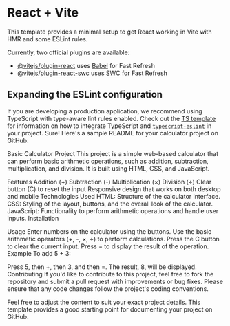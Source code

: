 # React + Vite

This template provides a minimal setup to get React working in Vite with HMR and some ESLint rules.

Currently, two official plugins are available:

- [@vitejs/plugin-react](https://github.com/vitejs/vite-plugin-react/blob/main/packages/plugin-react) uses [Babel](https://babeljs.io/) for Fast Refresh
- [@vitejs/plugin-react-swc](https://github.com/vitejs/vite-plugin-react/blob/main/packages/plugin-react-swc) uses [SWC](https://swc.rs/) for Fast Refresh

## Expanding the ESLint configuration

If you are developing a production application, we recommend using TypeScript with type-aware lint rules enabled. Check out the [TS template](https://github.com/vitejs/vite/tree/main/packages/create-vite/template-react-ts) for information on how to integrate TypeScript and [`typescript-eslint`](https://typescript-eslint.io) in your project.
Sure! Here's a sample README for your calculator project on GitHub:

Basic Calculator Project
This project is a simple web-based calculator that can perform basic arithmetic operations, such as addition, subtraction, multiplication, and division. It is built using HTML, CSS, and JavaScript.

Features
Addition (+)
Subtraction (-)
Multiplication (×)
Division (÷)
Clear button (C) to reset the input
Responsive design that works on both desktop and mobile
Technologies Used
HTML: Structure of the calculator interface.
CSS: Styling of the layout, buttons, and the overall look of the calculator.
JavaScript: Functionality to perform arithmetic operations and handle user inputs.
Installation

Usage
Enter numbers on the calculator using the buttons.
Use the basic arithmetic operators (+, -, ×, ÷) to perform calculations.
Press the C button to clear the current input.
Press = to display the result of the operation.
Example
To add 5 + 3:

Press 5, then +, then 3, and then =.
The result, 8, will be displayed.
Contributing
If you'd like to contribute to this project, feel free to fork the repository and submit a pull request with improvements or bug fixes. Please ensure that any code changes follow the project's coding conventions.

Feel free to adjust the content to suit your exact project details. This template provides a good starting point for documenting your project on GitHub.
